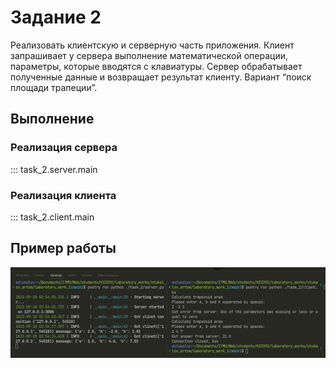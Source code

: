 # Задание 2

Реализовать клиентскую и серверную часть приложения. Клиент
запрашивает у сервера выполнение математической операции, параметры,
которые вводятся с клавиатуры. Сервер обрабатывает полученные данные
и возвращает результат клиенту. Вариант “поиск площади трапеции”.

## Выполнение

### Реализация сервера

::: task_2.server.main

### Реализация клиента

::: task_2.client.main

## Пример работы

![Пример задания 2](assets/task_2_1.png)
